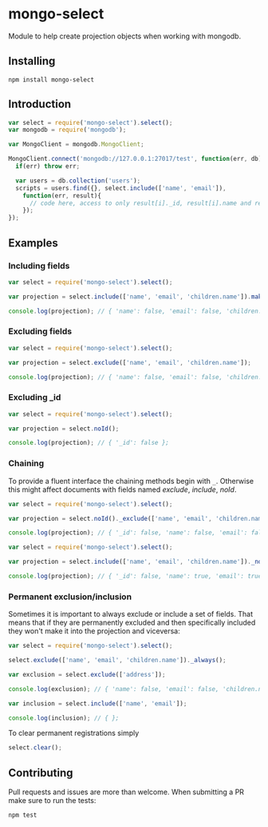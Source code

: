 mongo-select
========
Module to help create projection objects when working with mongodb.

Installing
------------
```Shell
npm install mongo-select
```

Introduction
---------
``` JavaScript
var select = require('mongo-select').select();
var mongodb = require('mongodb');

var MongoClient = mongodb.MongoClient;

MongoClient.connect('mongodb://127.0.0.1:27017/test', function(err, db) {
  if(err) throw err;

  var users = db.collection('users');
  scripts = users.find({}, select.include(['name', 'email']), 
    function(err, result){
      // code here, access to only result[i]._id, result[i].name and result[i].email
    });
});
```

Examples
----------
### Including fields
``` JavaScript
var select = require('mongo-select').select();

var projection = select.include(['name', 'email', 'children.name']).make();

console.log(projection); // { 'name': false, 'email': false, 'children.name': false };
```

### Excluding fields
``` JavaScript
var select = require('mongo-select').select();

var projection = select.exclude(['name', 'email', 'children.name']);

console.log(projection); // { 'name': false, 'email': false, 'children.name': false };
```

### Excluding _id
``` JavaScript
var select = require('mongo-select').select();

var projection = select.noId();

console.log(projection); // { '_id': false };
```

### Chaining
To provide a fluent interface the chaining methods begin with `_`. Otherwise this might affect documents with fields named _exclude_, _include_, _noId_.
``` JavaScript
var select = require('mongo-select').select();

var projection = select.noId()._exclude(['name', 'email', 'children.name']);

console.log(projection); // { '_id': false, 'name': false, 'email': false, 'children.name': false };
```

``` JavaScript
var select = require('mongo-select').select();

var projection = select.include(['name', 'email', 'children.name'])._noId();

console.log(projection); // { '_id': false, 'name': true, 'email': true, 'children.name': true };
```

### Permanent exclusion/inclusion
Sometimes it is important to always exclude or include a set of fields. That means that if they are permanently excluded and then specifically included they won't make it into the projection and viceversa:

``` JavaScript
var select = require('mongo-select').select();

select.exclude(['name', 'email', 'children.name'])._always();

var exclusion = select.exclude(['address']);

console.log(exclusion); // { 'name': false, 'email': false, 'children.name': false };

var inclusion = select.include(['name', 'email']);

console.log(inclusion); // { };
```
To clear permanent registrations simply
``` JavaScript
select.clear();
```

Contributing
---------
Pull requests and issues are more than welcome. When submitting a PR make sure to run the tests:
``` Shell
npm test
```
